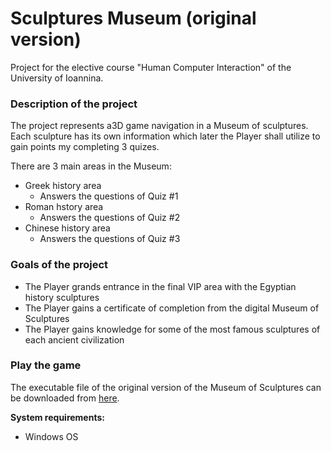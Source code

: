# Sculptures Museum (original version)
Project for the elective course "Human Computer Interaction" of the University of Ioannina.


### Description of the project
The project represents a3D game navigation in a Museum of sculptures.  <br>
Each sculpture has its own information which later the Player shall utilize to gain points my completing 3 quizes. <br>

There are 3 main areas in the Museum:
- Greek history area
  - Answers the questions of Quiz #1 
- Roman hstory area
  - Answers the questions of Quiz #2 
- Chinese history area
  - Answers the questions of Quiz #3

### Goals of the project

- The Player grands entrance in the final VIP area with the Egyptian history sculptures
- The Player gains a certificate of completion from the digital Museum of Sculptures
- The Player gains knowledge for some of the most famous sculptures of each ancient civilization

### Play the game
The executable file of the original version of the Museum of Sculptures can be downloaded from [here](https://www.dropbox.com/scl/fo/2hu082qlctu6oo8d075x3/h?rlkey=9bgewnk0aejynbfchwbgj6kpy&dl=0). <br>

**System requirements:** 
- Windows OS

